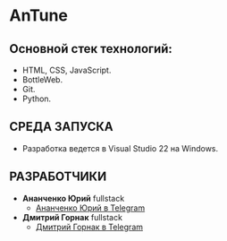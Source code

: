 
# AnTune

## Основной стек технологий:
- HTML, CSS, JavaScript.
- BottleWeb.
- Git.
- Python.

## СРЕДА ЗАПУСКА
- Разработка ведется в Visual Studio 22 на Windows.

## РАЗРАБОТЧИКИ
- **Ананченко Юрий** fullstack
  - [Ананченко Юрий в Telegram](https://web.telegram.org/k/#@Moslaika)
- **Дмитрий Горнак** fullstack
  - [Дмитрий Горнак в Telegram](https://web.telegram.org/k/#@llov1q)
